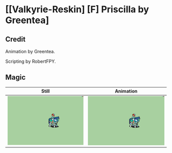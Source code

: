 # [\[Valkyrie-Reskin\] \[F\] Priscilla by Greentea]

## Credit

Animation by Greentea.

Scripting by RobertFPY.
	
## Magic

| Still | Animation |
| :---: | :-------: |
| ![Magic still](./Magic_000.png) | ![Magic animation](./Magic.gif) |
